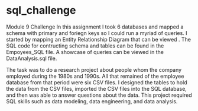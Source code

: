# sql_challenge
Module 9 Challenge
In this assignment I took 6 databases and mapped a schema with primary and foriegn keys so I could run a myriad of queries. I started by mapping an Entity Relationship Diagram that can be viewed . The SQL code for contructing schema and tables can be found in the Empoyees_SQL file. A showcase of queries can be viewed in the DataAnalysis.sql file.

The task was to do a research project about people whom the company employed during the 1980s and 1990s. All that remained of the employee database from that period were six CSV files. I designed the tables to hold the data from the CSV files, imported the CSV files into the SQL database, and then was able to answer questions about the data. This project required SQL skills such as data modeling, data engineering, and data analysis.
